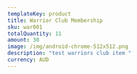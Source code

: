 ```yaml
---
templateKey: product
title: Warrior Club Membership
sku: war001
totalQuantity: 11
amount: 30
image: /img/android-chrome-512x512.png
description: "test warriors club item "
currency: AUD
---
```

